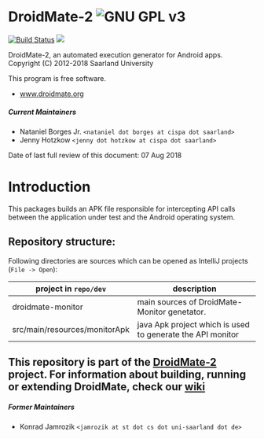 # DroidMate-2 ![GNU GPL v3](https://www.gnu.org/graphics/gplv3-88x31.png)
[![Build Status](https://travis-ci.org/natanieljr/droidmate-monitor.svg?branch=master)](https://travis-ci.org/natanieljr/droidmate-monitor)
[![](https://jitpack.io/v/natanieljr/droidmate-monitor.svg)](https://jitpack.io/#natanieljr/droidmate-monitor)
                                                                                                                                                                                                                    


DroidMate-2, an automated execution generator for Android apps.  
Copyright (C) 2012-2018 Saarland University

This program is free software. 

* www.droidmate.org  

##### Current Maintainers

* Nataniel Borges Jr. `<nataniel dot borges at cispa dot saarland>`
* Jenny Hotzkow `<jenny dot hotzkow at cispa dot saarland>`

Date of last full review of this document: 07 Aug 2018

# Introduction

This packages builds an APK file responsible for intercepting API calls between the application under test and the Android operating system.

## Repository structure:

Following directories are sources which can be opened  as IntelliJ projects (`File -> Open`):

| project in `repo/dev`| description |
| ------- | ----------- |
| droidmate-monitor | main sources of DroidMate-Monitor genetator. |
| src/main/resources/monitorApk | java Apk project which is used to generate the API monitor |

## This repository is part of the [DroidMate-2](https://github.com/uds-se/droidmate) project. For information about building, running or extending DroidMate, check our [wiki](https://github.com/uds-se/droidmate/wiki) ###


##### Former Maintainers #####

* Konrad Jamrozik `<jamrozik at st dot cs dot uni-saarland dot de>`
